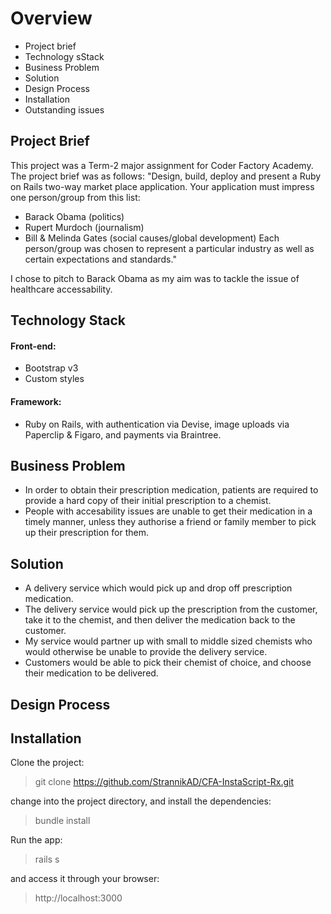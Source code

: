 # Overview

- Project brief
- Technology sStack
- Business Problem
- Solution
- Design Process
- Installation
- Outstanding issues


## Project Brief

This project was a Term-2 major assignment for Coder Factory Academy. The project brief was as follows: "Design, build, deploy and present a Ruby on Rails two-way market place application. Your application must impress one person/group from this list:

- Barack Obama (politics)
- Rupert Murdoch (journalism)
- Bill & Melinda Gates (social causes/global development) Each person/group was chosen to represent a particular industry as well as certain expectations and standards."


I chose to pitch to Barack Obama as my aim was to tackle the issue of healthcare accessability. 

## Technology Stack

#### Front-end: 

- Bootstrap v3
- Custom styles

#### Framework: 

- Ruby on Rails, with authentication via Devise, image uploads via Paperclip & Figaro, and payments via Braintree.

## Business Problem

- In order to obtain their prescription medication, patients are required to provide a hard copy of their initial prescription to a chemist. 
- People with accesability issues are unable to get their medication in a timely manner, unless they authorise a friend or family member to pick up their prescription for them.

## Solution

- A delivery service which would pick up and drop off prescription medication.
- The delivery service would pick up the prescription from the customer, take it to the chemist, and then deliver the medication back to the customer.
- My service would partner up with small to middle sized chemists who would otherwise be unable to provide the delivery service.
- Customers would be able to pick their chemist of choice, and choose their medication to be delivered.

## Design Process

## Installation

Clone the project:

> git clone https://github.com/StrannikAD/CFA-InstaScript-Rx.git

change into the project directory, and install the dependencies:

> bundle install

Run the app:

> rails s

and access it through your browser:

> http://localhost:3000
